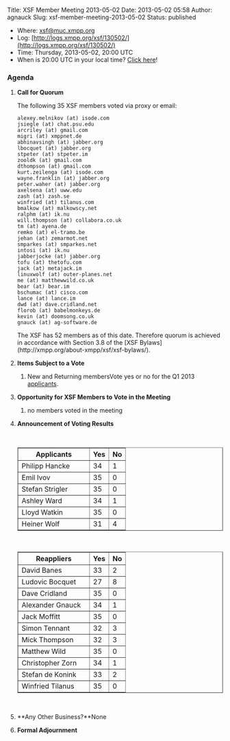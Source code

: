 Title: XSF Member Meeting 2013-05-02
Date: 2013-05-02 05:58
Author: agnauck
Slug: xsf-member-meeting-2013-05-02
Status: published

-   <span>Where</span>: [xsf@muc.xmpp.org  
   ](xmpp:xsf@muc.xmpp.org?join)
-   Log:
    [http://logs.xmpp.org/xsf/130502/](http://logs.xmpp.org/xsf/130502/)
-   Time: Thursday, 2013-05-02, 20:00 UTC
-   When is 20:00 UTC in your local time? [Click
    here](http://www.worldtimeserver.com/)!

### Agenda

1.  **Call for Quorum**

    The following 35 XSF members voted via proxy or email:

        alexey.melnikov (at) isode.com
        jsiegle (at) chat.psu.edu
        arcriley (at) gmail.com
        migri (at) xmppnet.de
        abhinavsingh (at) jabber.org
        lbocquet (at) jabber.org
        stpeter (at) stpeter.im
        zooldk (at) gmail.com
        dthompson (at) gmail.com
        kurt.zeilenga (at) isode.com
        wayne.franklin (at) jabber.org
        peter.waher (at) jabber.org
        axelsena (at) uww.edu
        zash (at) zash.se
        winfried (at) tilanus.com
        bmalkow (at) malkowscy.net
        ralphm (at) ik.nu
        will.thompson (at) collabora.co.uk
        tm (at) ayena.de
        remko (at) el-tramo.be
        jehan (at) zemarmot.net
        smparkes (at) smparkes.net
        intosi (at) ik.nu
        jabberjocke (at) jabber.org
        tofu (at) thetofu.com
        jack (at) metajack.im
        linuxwolf (at) outer-planes.net
        me (at) matthewwild.co.uk
        bear (at) bear.im
        bschumac (at) cisco.com
        lance (at) lance.im
        dwd (at) dave.cridland.net
        florob (at) babelmonkeys.de
        kevin (at) doomsong.co.uk
        gnauck (at) ag-software.de

    <p>
    The XSF has 52 members as of this date. Therefore quorum is achieved
    in accordance with Section 3.8 of the [XSF
    Bylaws](http://xmpp.org/about-xmpp/xsf/xsf-bylaws/).

2.  **Items Subject to a Vote**
    1.  New and Returning membersVote yes or no for the Q1 2013
        [applicants](http://wiki.xmpp.org/web/Membership_Applications_Q1_2013).

3.  **Opportunity for XSF Members to Vote in the Meeting**
    1.  no members voted in the meeting

4.  **Announcement of Voting Results**

     

    <table border="1" cellspacing="0" cellpadding="3">
    <tbody>
    <tr>
    <th style="width: 150px; height: 27px;">
    Applicants

    </th>
    <th style="height: 27px;">
    Yes

    </th>
    <th style="height: 27px;">
    No

    </th>
    </tr>
    <tr>
    <td style="height: 27px; width: 150px;">
    Philipp Hancke

    </td>
    <td style="height: 27px;">
    34

    </td>
    <td style="height: 27px;">
    1

    </td>
    </tr>
    <tr>
    <td style="height: 27px; width: 150px;">
    Emil Ivov

    </td>
    <td style="height: 27px;">
    35

    </td>
    <td style="height: 27px;">
    0

    </td>
    </tr>
    <tr>
    <td style="height: 27px; width: 150px;">
    Stefan Strigler

    </td>
    <td style="height: 27px;">
    35

    </td>
    <td style="height: 27px;">
    0

    </td>
    </tr>
    <tr>
    <td style="height: 27px; width: 150px;">
    Ashley Ward

    </td>
    <td style="height: 27px;">
    34

    </td>
    <td style="height: 27px;">
    1

    </td>
    </tr>
    <tr>
    <td style="height: 27px; width: 150px;">
    Lloyd Watkin

    </td>
    <td style="height: 27px;">
    35

    </td>
    <td style="height: 27px;">
    0

    </td>
    </tr>
    <tr>
    <td style="height: 27px; width: 150px;">
    Heiner Wolf

    </td>
    <td style="height: 27px;">
    31

    </td>
    <td style="height: 27px;">
    4

    </td>
    </tr>
    </tbody>
    </table>
     

    <table border="1" cellspacing="0" cellpadding="3">
    <tbody>
    <tr>
    <th style="width: 150px;">
    Reappliers

    </th>
    <th>
    Yes

    </th>
    <th class="auto-style1">
    No

    </th>
    </tr>
    <tr>
    <td>
    David Banes

    </td>
    <td>
    33

    </td>
    <td class="auto-style1">
    2

    </td>
    </tr>
    <tr>
    <td>
    Ludovic Bocquet

    </td>
    <td>
    27

    </td>
    <td class="auto-style1">
    8

    </td>
    </tr>
    <tr>
    <td>
    Dave Cridland

    </td>
    <td>
    35

    </td>
    <td class="auto-style1">
    0

    </td>
    </tr>
    <tr>
    <td>
    Alexander Gnauck

    </td>
    <td>
    34

    </td>
    <td class="auto-style1">
    1

    </td>
    </tr>
    <tr>
    <td>
    Jack Moffitt

    </td>
    <td>
    35

    </td>
    <td class="auto-style1">
    0

    </td>
    </tr>
    <tr>
    <td>
    Simon Tennant

    </td>
    <td>
    32

    </td>
    <td class="auto-style1">
    3

    </td>
    </tr>
    <tr>
    <td>
    Mick Thompson

    </td>
    <td>
    32

    </td>
    <td class="auto-style1">
    3

    </td>
    </tr>
    <tr>
    <td>
    Matthew Wild

    </td>
    <td>
    35

    </td>
    <td class="auto-style1">
    0

    </td>
    </tr>
    <tr>
    <td>
    Christopher Zorn

    </td>
    <td>
    34

    </td>
    <td class="auto-style1">
    1

    </td>
    </tr>
    <tr>
    <td>
    Stefan de Konink

    </td>
    <td>
    33

    </td>
    <td class="auto-style1">
    2

    </td>
    </tr>
    <tr>
    <td>
    Winfried Tilanus

    </td>
    <td>
    35

    </td>
    <td class="auto-style1">
    0

    </td>
    </tr>
    </tbody>
    </table>
    <p>
     

5.  **Any Other Business?**None
6.  **Formal Adjournment**

